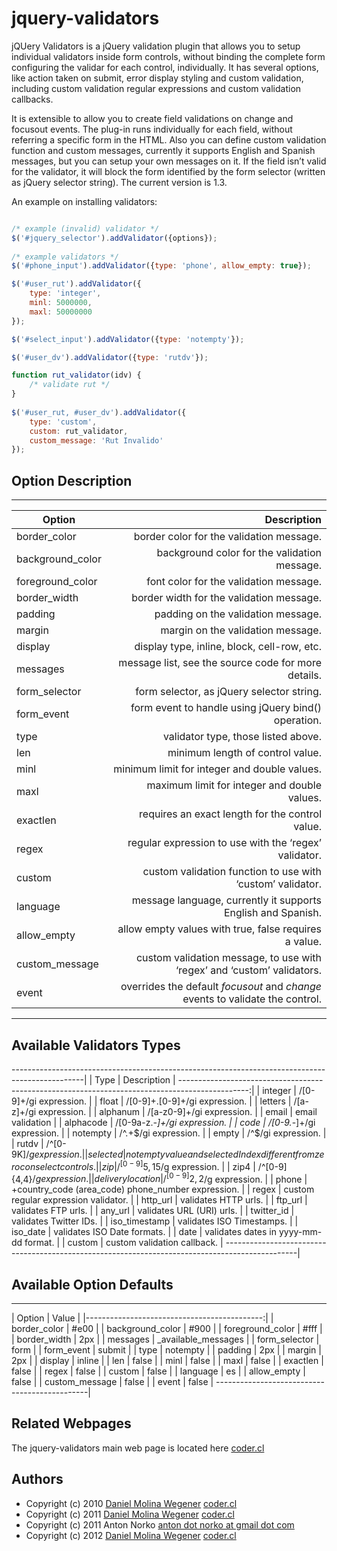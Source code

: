 
jquery-validators
===

jQUery Validators is a jQuery validation plugin that allows
you to setup individual validators inside form controls,
without binding the complete form configuring the validar
for each control, individually. It has several options,
like action taken on submit, error display styling and
custom validation, including custom validation regular
expressions and custom validation callbacks.

It is extensible to allow you to create field validations on
change and focusout events. The plug-in runs individually for
each field, without referring a specific form in the HTML.
Also you can define custom validation function and custom
messages, currently it supports English and Spanish messages,
but you can setup your own messages on it. If the field isn’t
valid for the validator, it will block the form identified by
the form selector (written as jQuery selector string). The
current version is 1.3.

An example on installing validators:

```javascript

/* example (invalid) validator */
$('#jquery_selector').addValidator({options});
 
/* example validators */
$('#phone_input').addValidator({type: 'phone', allow_empty: true});

$('#user_rut').addValidator({
    type: 'integer',
    minl: 5000000,
    maxl: 50000000
});

$('#select_input').addValidator({type: 'notempty'});

$('#user_dv').addValidator({type: 'rutdv'});

function rut_validator(idv) {
    /* validate rut */
}
 
$('#user_rut, #user_dv').addValidator({
    type: 'custom',
    custom: rut_validator,
    custom_message: 'Rut Invalido'
});

```

Option Description
---

------------------------------------------------------------------------------------------------------------------------
|Option             | Description                                                                                      |
|-------------------|-------------------------------------------------------------------------------------------------:|
|border_color       | border color for the validation message.                                                         |
|background_color   | background color for the validation message.                                                     |
|foreground_color   | font color for the validation message.                                                           |
|border_width       | border width for the validation message.                                                         |
|padding            | padding on the validation message.                                                               |
|margin             | margin on the validation message.                                                                |
|display            | display type, inline, block, cell-row, etc.                                                      |
|messages           | message list, see the source code for more details.                                              |
|form_selector      | form selector, as jQuery selector string.                                                        |
|form_event         | form event to handle using jQuery bind() operation.                                              |
|type               | validator type, those listed above.                                                              |
|len                | minimum length of control value.                                                                 |
|minl               | minimum limit for integer and double values.                                                     |
|maxl               | maximum limit for integer and double values.                                                     |
|exactlen           | requires an exact length for the control value.                                                  |
|regex              | regular expression to use with the &#8216;regex&#8217; validator.                                |
|custom             | custom validation function to use with &#8216;custom&#8217; validator.                           |
|language           | message language, currently it supports English and Spanish.                                     |
|allow_empty        | allow empty values with true, false requires a value.                                            |
|custom_message     | custom validation message, to use with &#8216;regex&#8217; and &#8216;custom&#8217; validators.  |                                                              |
|event              | overrides the default <i>focusout</i> and <i>change</i> events to validate the control.          |                                                      |
------------------------------------------------------------------------------------------------------------------------


Available Validators Types
---

------------------------------------------------------------------------------------------------|
| Type             | Description                                                                |
-----------------------------------------------------------------------------------------------:|
| integer          | /[0-9]+/gi expression.                                                     |
| float            | /[0-9]+\.[0-9]+/gi expression.                                             |
| letters          | /[a-z]+/gi expression.                                                     |
| alphanum         | /[a-z0-9]+/gi expression.                                                  |
| email            | email validation                                                           |
| alphacode        | /[0-9a-z\._-]+/gi expression.                                              |
| code             | /[0-9\._-]+/gi expression.                                                 |
| notempty         | /^.+$/gi expression.                                                       |
| empty            | /^$/gi expression.                                                         |
| rutdv            | /^[0-9K]$/g expression.                                                    |
| selected         | not empty value and selectedIndex different from zero con select controls. |
| zip              | /^[0-9]{5,15}$/g expression.                                               |
| zip4             | /^[0-9]{4,4}$/g expression.                                                |
| deliverylocation | /^[0-9]{2,2}$/g expression.                                                |
| phone            | +country_code (area_code) phone_number expression.                         |
| regex            | custom regular expression validator.                                       |
| http_url         | validates HTTP urls.                                                       |
| ftp_url          | validates FTP urls.                                                        |
| any_url          | validates URL (URI) urls.                                                  |
| twitter_id       | validates Twitter IDs.                                                     |
| iso_timestamp    | validates ISO Timestamps.                                                  |
| iso_date         | validates ISO Date formats.                                                |
| date             | validates dates in yyyy-mm-dd format.                                      |
| custom           | custom validation callback.                                                |
------------------------------------------------------------------------------------------------|


Available Option Defaults
---

-----------------------------------------------
| Option                | Value               |
|--------------------------------------------:|
| border_color          | #e00                |
| background_color      | #900                |
| foreground_color      | #fff                |
| border_width          | 2px                 |
| messages              | _available_messages |
| form_selector         | form                | 
| form_event            | submit              |
| type                  | notempty            |
| padding               | 2px                 |
| margin                | 2px                 |
| display               | inline              |
| len                   | false               |
| minl                  | false               |
| maxl                  | false               |
| exactlen              | false               |
| regex                 | false               |
| custom                | false               |
| language              | es                  |
| allow_empty           | false               |
| custom_message        | false               |
| event                 | false               |
----------------------------------------------|


Related Webpages
---

The jquery-validators main web page is located here [coder.cl](http://coder.cl/products/jquery-validators/)


Authors
---

* Copyright (c) 2010 [Daniel Molina Wegener](https://github.com/dmw) [coder.cl](http://coder.cl/)
* Copyright (c) 2011 [Daniel Molina Wegener](https://github.com/dmw) [coder.cl](http://coder.cl/)
* Copyright (c) 2011 Anton Norko [anton dot norko at gmail dot com](mailto:)
* Copyright (c) 2012 [Daniel Molina Wegener](https://github.com/dmw) [coder.cl](http://coder.cl/)

